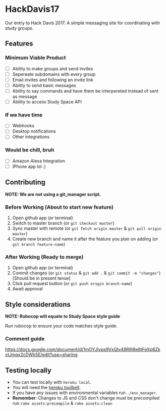 # HackDavis17
Our entry to Hack Davis 2017. A simple messaging site for coordinating with study groups.

## Features

### Minimum Viable Product
+ [ ]  Ability to make groups and send invites
  + [ ] Sepereate subdomains with every group
  + [ ] Email invites and following an invite link
+ [ ]  Ability to send basic messages
+ [ ]  Ability to say commands and have them be interpereted instead of sent as message
+ [ ]  Ability to access Study Space API

### If we have time
+ [ ]  Webhooks
+ [ ]  Desktop notifications
+ [ ]  Other integrations

### Would be chill, bruh
+ [ ] Amazon Alexa Integration
+ [ ] IPhone app lol :)

## Contributing
__NOTE: We are not using a git_manager script.__

### Before Working (About to start new feature)
  1. Open github app (or terminal)
  2. Switch to master branch (or ```git checkout master```)
  3. Sync master with remote (or ```git fetch origin master``` & ```git pull origin master```)
  4. Create new branch and name it after the feature you plan on adding (or ```git branch feature-name```)
  
### After Working (Ready to merge)
  1. Open github app (or terminal)
  2. Commit changes (or ```git status``` & ```git add .``` & ```git commit -m "changes"```) [Should be in present tense]
  3. Click pull request button (or ```git push origin branch-name```)
  4. Await approval
  
## Style considerations
__NOTE: Rubocop will equate to Study Space style guide__

Run rubocop to ensure your code matches style guide.

### Comment guide
https://docs.google.com/document/d/1mOYJlvps9VxQIv48R9l8e6tFeXp6ZkxtJmqx2cDWk5E/edit?usp=sharing

## Testing locally
+ You can test locally with ```heroku local```.
+ You will need the [heroku toolbelt](https://devcenter.heroku.com/articles/heroku-cli).
+ If you have any issues with environmental variables run ```./env_manager```.
+ __Remember__: Changes to JS and CSS don't change must be precompiled run ```rake assets:precompile``` & ```rake assets:clean```
